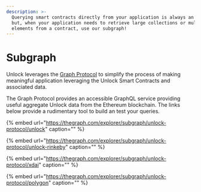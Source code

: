 ```yaml
---
description: >-
  Querying smart contracts directly from your application is always an option,
  but, when your application needs to retrieve large collections or multiple
  elements from a contract, use our subgraph!
---
```


# Subgraph

Unlock leverages the [Graph Protocol](https://thegraph.com/) to simplify the process of making meaningful application leveraging the Unlock Smart Contracts and associated data.

The Graph Protocol provides an accessible GraphQL service providing useful aggregate Unlock data from the Ethereum blockchain. The links below provide a rudimentary tool to build an test your queries.

{% embed url="https://thegraph.com/explorer/subgraph/unlock-protocol/unlock" caption="" %}

{% embed url="https://thegraph.com/explorer/subgraph/unlock-protocol/unlock-rinkeby" caption="" %}

{% embed url="https://thegraph.com/explorer/subgraph/unlock-protocol/xdai" caption="" %}

{% embed url="https://thegraph.com/explorer/subgraph/unlock-protocol/polygon" caption="" %}

